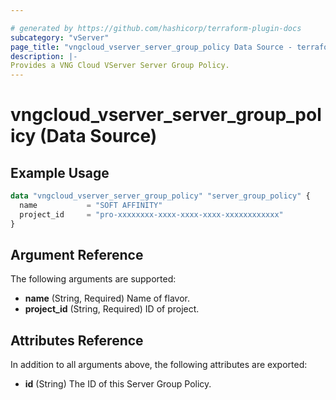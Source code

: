 ```yaml
---

# generated by https://github.com/hashicorp/terraform-plugin-docs
subcategory: "vServer"
page_title: "vngcloud_vserver_server_group_policy Data Source - terraform-provider-vngcloud"
description: |-
Provides a VNG Cloud VServer Server Group Policy.
---
```


# vngcloud_vserver_server_group_policy (Data Source)

## Example Usage

```terraform
data "vngcloud_vserver_server_group_policy" "server_group_policy" {
  name           = "SOFT AFFINITY"
  project_id     = "pro-xxxxxxxx-xxxx-xxxx-xxxx-xxxxxxxxxxxx"
}

```

## Argument Reference

The following arguments are supported:

- **name** (String, Required) Name of flavor.
- **project_id** (String, Required) ID of project.

## Attributes Reference

In addition to all arguments above, the following attributes are exported:

- **id** (String) The ID of this Server Group Policy.


